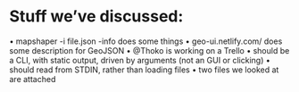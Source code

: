 # Stuff we’ve discussed:

•	mapshaper -i file.json -info does some things
•	geo-ui.netlify.com/ does some description for GeoJSON
•	@Thoko is working on a Trello
•	should be a CLI, with static output, driven by arguments (not an GUI or clicking)
•	should read from STDIN, rather than loading files
•	two files we looked at are attached